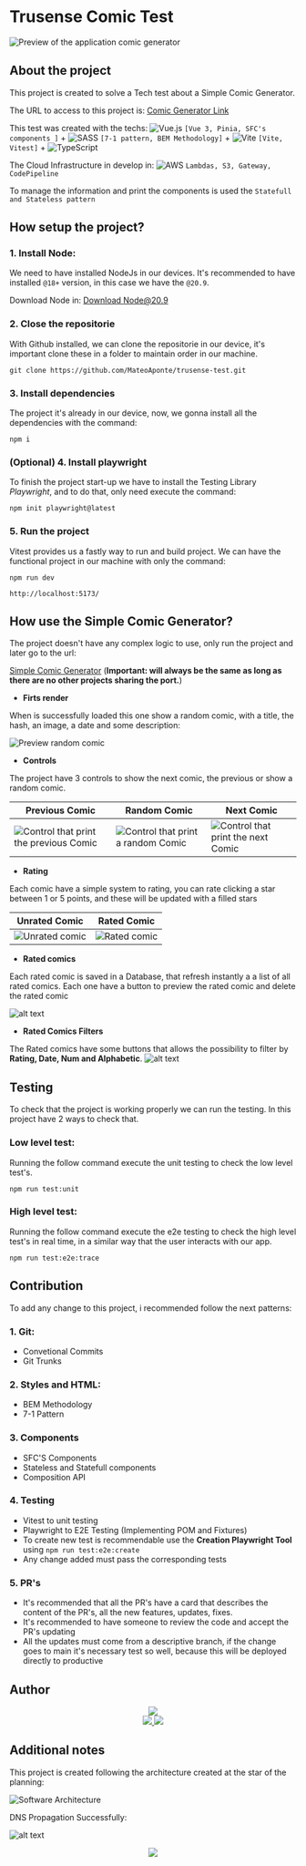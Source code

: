 # Trusense Comic Test

![Preview of the application comic generator](./src/assets/image/appPreview.png)

## About the project

This project is created to solve a Tech test about a Simple Comic Generator.

The URL to access to this project is: [Comic Generator Link](http://comic-generator.com.s3-website-us-east-1.amazonaws.com)

This test was created with the techs: ![Vue.js](https://img.shields.io/badge/vuejs-%2335495e.svg?style=for-the-badge&logo=vuedotjs&logoColor=%234FC08D) `[Vue 3, Pinia, SFC's components ]` + ![SASS](https://img.shields.io/badge/SASS-hotpink.svg?style=for-the-badge&logo=SASS&logoColor=white) `[7-1 pattern, BEM Methodology]` + ![Vite](https://img.shields.io/badge/vite-%23646CFF.svg?style=for-the-badge&logo=vite&logoColor=white) `[Vite, Vitest]` + ![TypeScript](https://img.shields.io/badge/typescript-%23007ACC.svg?style=for-the-badge&logo=typescript&logoColor=white)

The Cloud Infrastructure in develop in: ![AWS](https://img.shields.io/badge/AWS-%23FF9900.svg?style=for-the-badge&logo=amazon-aws&logoColor=white) `Lambdas, S3, Gateway, CodePipeline`

To manage the information and print the components is used the `Statefull and Stateless pattern`

## How setup the project?

### 1. Install Node:

We need to have installed NodeJs in our devices. It's recommended to have installed `@18+` version, in this case we have the `@20.9`.

Download Node in: [Download Node@20.9](https://nodejs.org/en/blog/release/v20.9.0)

### 2. Close the repositorie

With Github installed, we can clone the repositorie in our device, it's important clone these in a folder to maintain order in our machine.

`git clone https://github.com/MateoAponte/trusense-test.git`

### 3. Install dependencies

The project it's already in our device, now, we gonna install all the dependencies with the command:

`npm i`

### (Optional) 4. Install playwright

To finish the project start-up we have to install the Testing Library _Playwright_, and to do that, only need execute the command:

`npm init playwright@latest`

### 5. Run the project

Vitest provides us a fastly way to run and build project. We can have the functional project in our machine with only the command:

`npm run dev`

`http://localhost:5173/`

## How use the Simple Comic Generator?

The project doesn't have any complex logic to use, only run the project and later go to the url:

[Simple Comic Generator](`http://localhost:5173/`) (**Important: will always be the same as long as there are no other projects sharing the port.**)

- **Firts render**

When is successfully loaded this one show a random comic, with a title, the hash, an image, a date and some description:

![Preview random comic](./src/assets/image/previewComic.png)

- **Controls**

The project have 3 controls to show the next comic, the previous or show a random comic.

| **Previous Comic**                                                             | **Random Comic**                                                         | **Next Comic**                                                         |
| ------------------------------------------------------------------------------ | ------------------------------------------------------------------------ | ---------------------------------------------------------------------- |
| ![Control that print the previous Comic](./src/assets/image/previousComic.png) | ![Control that print a random Comic](./src/assets/image/randomComic.png) | ![Control that print the next Comic](./src/assets/image/nextComic.png) |

- **Rating**

Each comic have a simple system to rating, you can rate clicking a star between 1 or 5 points, and these will be updated with a filled stars

| **Unrated Comic**                                     | **Rated Comic**                                   |
| ----------------------------------------------------- | ------------------------------------------------- |
| ![Unrated comic](./src/assets/image/unratedComic.png) | ![Rated comic](./src/assets/image/ratedComic.png) |

- **Rated comics**

Each rated comic is saved in a Database, that refresh instantly a a list of all rated comics. Each one have a button to preview the rated comic and delete the rated comic

![alt text](./src/assets/image/ratedComics.png)

- **Rated Comics Filters**

The Rated comics have some buttons that allows the possibility to filter by **Rating, Date, Num and Alphabetic**.
![alt text](./src/assets/image/RatedFilters.png)

## Testing

To check that the project is working properly we can run the testing. In this project have 2 ways to check that.

### Low level test:

Running the follow command execute the unit testing to check the low level test's.

`npm run test:unit`

### High level test:

Running the follow command execute the e2e testing to check the high level test's in real time, in a similar way that the user interacts with our app.

`npm run test:e2e:trace`

## Contribution

To add any change to this project, i recommended follow the next patterns:

### 1. Git:

- Convetional Commits
- Git Trunks

### 2. Styles and HTML:

- BEM Methodology
- 7-1 Pattern

### 3. Components

- SFC'S Components
- Stateless and Statefull components
- Composition API

### 4. Testing

- Vitest to unit testing
- Playwright to E2E Testing (Implementing POM and Fixtures)
- To create new test is recommendable use the **Creation Playwright Tool** using `npm run test:e2e:create`
- Any change added must pass the corresponding tests

### 5. PR's

- It's recommended that all the PR's have a card that describes the content of the PR's, all the new features, updates, fixes.
- It's recommended to have someone to review the code and accept the PR's updating
- All the updates must come from a descriptive branch, if the change goes to main it's necessary test so well, because this will be deployed directly to productive

## Author

<div align="center">
    <img src="https://img.shields.io/badge/Created%20by-Mathew%20Ap-orange?style=for-the-badge&logo=Jupyter">
</div>

<div align="center">
  <a href="https://www.linkedin.com/mwlite/in/mateo-aponte-murcia">
    <img src="https://img.shields.io/badge/MateoAponte-%230077B5.svg?style=for-the-badge&logo=linkedin&logoColor=white">
  </a>
  <a href="https://www.hackerrank.com/apontemurciamat1">
    <img src="https://img.shields.io/badge/-apontemurciamat1-2EC866?style=for-the-badge&logo=HackerRank&logoColor=white">
  </a>
</div>

## Additional notes

This project is created following the architecture created at the star of the planning:

![Software Architecture](./src/assets/image/softwareArchitecture.png)

DNS Propagation Successfully:

![alt text](./src/assets/image/Propagation.png)

<div align="center">
  <a href="#">
    <img src="https://img.shields.io/badge/FRONT AS A SCIENCE-red?logo=undertale&style=for-the-badge">
  </a>
</div>
